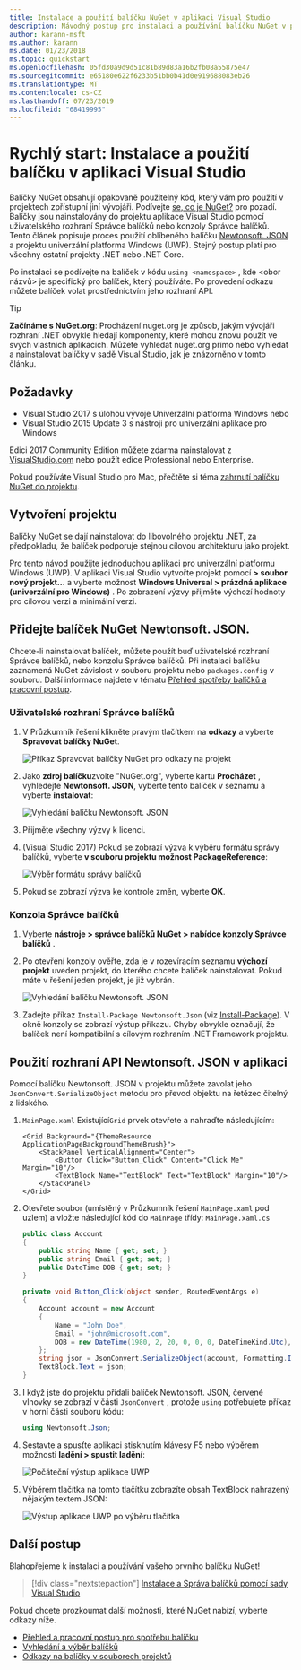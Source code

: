 ```yaml
---
title: Instalace a použití balíčku NuGet v aplikaci Visual Studio
description: Návodný postup pro instalaci a používání balíčku NuGet v projektu sady Visual Studio.
author: karann-msft
ms.author: karann
ms.date: 01/23/2018
ms.topic: quickstart
ms.openlocfilehash: 05fd30a9d9d51c81b89d83a16b2fb08a55875e47
ms.sourcegitcommit: e65180e622f6233b51bb0b41d0e919688083eb26
ms.translationtype: MT
ms.contentlocale: cs-CZ
ms.lasthandoff: 07/23/2019
ms.locfileid: "68419995"
---
```

# <a name="quickstart-install-and-use-a-package-in-visual-studio"></a>Rychlý start: Instalace a použití balíčku v aplikaci Visual Studio

Balíčky NuGet obsahují opakovaně použitelný kód, který vám pro použití v projektech zpřístupní jiní vývojáři. Podívejte [se, co je NuGet?](../What-is-NuGet.md) pro pozadí. Balíčky jsou nainstalovány do projektu aplikace Visual Studio pomocí uživatelského rozhraní Správce balíčků nebo konzoly Správce balíčků. Tento článek popisuje proces použití oblíbeného balíčku [Newtonsoft. JSON](https://www.nuget.org/packages/Newtonsoft.Json/) a projektu univerzální platforma Windows (UWP). Stejný postup platí pro všechny ostatní projekty .NET nebo .NET Core.

Po instalaci se podívejte na balíček v kódu `using <namespace>` , kde \<obor názvů\> je specifický pro balíček, který používáte. Po provedení odkazu můžete balíček volat prostřednictvím jeho rozhraní API.

> [!Tip]
> **Začínáme s NuGet.org**: Procházení nuget.org je způsob, jakým vývojáři rozhraní .NET obvykle hledají komponenty, které mohou znovu použít ve svých vlastních aplikacích. Můžete vyhledat nuget.org přímo nebo vyhledat a nainstalovat balíčky v sadě Visual Studio, jak je znázorněno v tomto článku.

## <a name="prerequisites"></a>Požadavky

- Visual Studio 2017 s úlohou vývoje Univerzální platforma Windows nebo
- Visual Studio 2015 Update 3 s nástroji pro univerzální aplikace pro Windows

Edici 2017 Community Edition můžete zdarma nainstalovat z [VisualStudio.com](https://www.visualstudio.com/) nebo použít edice Professional nebo Enterprise.

Pokud používáte Visual Studio pro Mac, přečtěte si téma [zahrnutí balíčku NuGet do projektu](/visualstudio/mac/nuget-walkthrough).

## <a name="create-a-project"></a>Vytvoření projektu

Balíčky NuGet se dají nainstalovat do libovolného projektu .NET, za předpokladu, že balíček podporuje stejnou cílovou architekturu jako projekt.

Pro tento návod použijte jednoduchou aplikaci pro univerzální platformu Windows (UWP). V aplikaci Visual Studio vytvořte projekt pomocí **> soubor nový projekt...** a vyberte možnost **Windows Universal > prázdná aplikace (univerzální pro Windows)** . Po zobrazení výzvy přijměte výchozí hodnoty pro cílovou verzi a minimální verzi.

## <a name="add-the-newtonsoftjson-nuget-package"></a>Přidejte balíček NuGet Newtonsoft. JSON.

Chcete-li nainstalovat balíček, můžete použít buď uživatelské rozhraní Správce balíčků, nebo konzolu Správce balíčků. Při instalaci balíčku zaznamená NuGet závislost v souboru projektu nebo `packages.config` v souboru. Další informace najdete v tématu [Přehled spotřeby balíčků a pracovní postup](../consume-packages/Overview-and-Workflow.md).

### <a name="package-manager-ui"></a>Uživatelské rozhraní Správce balíčků

1. V Průzkumník řešení klikněte pravým tlačítkem na **odkazy** a vyberte **Spravovat balíčky NuGet**.

    ![Příkaz Spravovat balíčky NuGet pro odkazy na projekt](media/QS_Use-02-ManageNuGetPackages.png)

1. Jako **zdroj balíčku**zvolte "NuGet.org", vyberte kartu **Procházet** , vyhledejte **Newtonsoft. JSON**, vyberte tento balíček v seznamu a vyberte **instalovat**:

    ![Vyhledání balíčku Newtonsoft. JSON](media/QS_Use-03-NewtonsoftJson.png)

1. Přijměte všechny výzvy k licenci.

1. (Visual Studio 2017) Pokud se zobrazí výzva k výběru formátu správy balíčků, vyberte **v souboru projektu možnost PackageReference**:

    ![Výběr formátu správy balíčků](media/QS_Use-03b-SelectFormat.png)

1. Pokud se zobrazí výzva ke kontrole změn, vyberte **OK**.

### <a name="package-manager-console"></a>Konzola Správce balíčků

1. Vyberte **nástroje > správce balíčků NuGet > nabídce konzoly Správce balíčků** .

1. Po otevření konzoly ověřte, zda je v rozevíracím seznamu **výchozí projekt** uveden projekt, do kterého chcete balíček nainstalovat. Pokud máte v řešení jeden projekt, je již vybrán.

    ![Vyhledání balíčku Newtonsoft. JSON](media/QS_Use-08-Console1.png)

1. Zadejte příkaz `Install-Package Newtonsoft.Json` (viz [Install-Package](../reference/ps-reference/ps-ref-install-package.md)). V okně konzoly se zobrazí výstup příkazu. Chyby obvykle označují, že balíček není kompatibilní s cílovým rozhraním .NET Framework projektu.

## <a name="use-the-newtonsoftjson-api-in-the-app"></a>Použití rozhraní API Newtonsoft. JSON v aplikaci

Pomocí balíčku Newtonsoft. JSON v projektu můžete zavolat jeho `JsonConvert.SerializeObject` metodu pro převod objektu na řetězec čitelný z lidského.

1. `MainPage.xaml` Existující`Grid` prvek otevřete a nahraďte následujícím:

    ```xaml
    <Grid Background="{ThemeResource ApplicationPageBackgroundThemeBrush}">
        <StackPanel VerticalAlignment="Center">
            <Button Click="Button_Click" Content="Click Me" Margin="10"/>
            <TextBlock Name="TextBlock" Text="TextBlock" Margin="10"/>
        </StackPanel>
    </Grid>
    ```

1. Otevřete soubor (umístěný v Průzkumník řešení `MainPage.xaml` pod uzlem) a vložte následující kód do `MainPage` třídy: `MainPage.xaml.cs`

    ```cs
    public class Account
    {
        public string Name { get; set; }
        public string Email { get; set; }
        public DateTime DOB { get; set; }
    }

    private void Button_Click(object sender, RoutedEventArgs e)
    {
        Account account = new Account
        {
            Name = "John Doe",
            Email = "john@microsoft.com",
            DOB = new DateTime(1980, 2, 20, 0, 0, 0, DateTimeKind.Utc),
        };
        string json = JsonConvert.SerializeObject(account, Formatting.Indented);
        TextBlock.Text = json;
    }
    ```

1. I když jste do projektu přidali balíček Newtonsoft. JSON, červené vlnovky se zobrazí v části `JsonConvert` , protože `using` potřebujete příkaz v horní části souboru kódu:

    ```cs
    using Newtonsoft.Json;
    ```

1. Sestavte a spusťte aplikaci stisknutím klávesy F5 nebo výběrem možnosti **ladění > spustit ladění**:

    ![Počáteční výstup aplikace UWP](media/QS_Use-06-AppStart.png)

1. Výběrem tlačítka na tomto tlačítku zobrazíte obsah TextBlock nahrazený nějakým textem JSON:

    ![Výstup aplikace UWP po výběru tlačítka](media/QS_Use-07-AppEnd.png)

## <a name="next-steps"></a>Další postup

Blahopřejeme k instalaci a používání vašeho prvního balíčku NuGet!

> [!div class="nextstepaction"]
> [Instalace a Správa balíčků pomocí sady Visual Studio](../consume-packages/install-use-packages-visual-studio.md)

Pokud chcete prozkoumat další možnosti, které NuGet nabízí, vyberte odkazy níže.

- [Přehled a pracovní postup pro spotřebu balíčku](../consume-packages/overview-and-workflow.md)
- [Vyhledání a výběr balíčků](../consume-packages/finding-and-choosing-packages.md)
- [Odkazy na balíčky v souborech projektů](../consume-packages/package-references-in-project-files.md)
